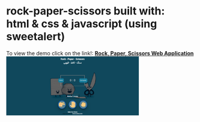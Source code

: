 # rock-paper-scissors built with: <br> html & css & javascript (using sweetalert)
To view the demo click on the link!: **[Rock, Paper, Scissors Web Application](https://jafarihp.github.io/rock-paper-scissors/)**
<img src="https://github.com/MohMeri73/rock-paper-scissors/blob/main/assets/screenshot-rock paper scissors.png" width="70%" />
